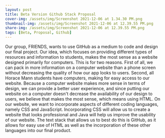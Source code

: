 ```yaml
---
layout: post
title: Beta Version Github Stack Proposal
cover-img: /assets/img/Screenshot 2021-12-06 at 1.34.30 PM.png
thumbnail-img: /assets/img/Screenshot 2021-12-06 at 12.39.55 PM.png
share-img: /assets/img/Screenshot 2021-12-06 at 12.39.55 PM.png
tags: [Beta, Proposal, Github]
---
```


Our group, FRIENDS, wants to use GitHub as a medium to code and design our final project. Our idea, which focuses on providing different types of resources and information to students, makes the most sense as a website designed primarily for computers. This is for two reasons. First of all, we can pack in more information on a computer website than a phone screen without decreasing the quality of how our app looks to users. Second, all Horace Mann students have computers, making for easy access to our website. Because a computer website makes more sense in terms of design, we can provide a better user experience, and since putting our website on a computer doesn't decrease the availability of our design to users, we believe that makes the most sense, which means using HTML. On our website, we want to incorporate aspects of different coding languages, namely CSS and JavaScript. Incorporating CSS will allow us to create a website that looks professional and Java will help us improve the usability of our website. The text stack that allows us to best do this is GitHub, as it allows for easy use of HTML as well as the incorporation of these other languages into our final product. 

